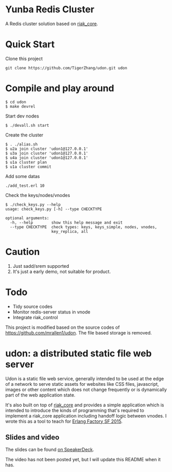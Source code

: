 Yunba Redis Cluster
==========================

A Redis cluster solution based on [riak_core][0].

Quick Start
===========
Clone this project
```
git clone https://github.com/TigerZhang/udon.git udon
```

Compile and play around
=======================
```
$ cd udon
$ make devrel
```

Start dev nodes
```
$ ./devall.sh start
```

Create the cluster
```
$ . ./alias.sh
$ u2a join cluster 'udon1@127.0.0.1'
$ u3a join cluster 'udon1@127.0.0.1'
$ u4a join cluster 'udon1@127.0.0.1'
$ u1a cluster plan
$ u1a cluster commit
```

Add some datas
```
./add_test.erl 10
```

Check the keys/nodes/vnodes
```
$ ./check_keys.py --help
usage: check_keys.py [-h] --type CHECKTYPE

optional arguments:
  -h, --help        show this help message and exit
  --type CHECKTYPE  check types: keys, keys_simple, nodes, vnodes,
                    key_replica, all
```

Caution
======
1. Just sadd/srem supported
2. It's just a early demo, not suitable for product.

Todo
====
 * Tidy source codes
 * Monitor redis-server status in vnode
 * Integrate riak_control

This project is modified based on the source codes of https://github.com/mrallen1/udon. The file based storage is removed.

udon: a distributed static file web server
=============================

Udon is a static file web service, generally intended to be used at the edge of a network to serve static assets for websites like CSS files, javascript, images or other content which does not change frequently or is dynamically part of the web application state.

It's also built on top of [riak_core][0] and provides a simple application which is intended to introduce the kinds of programming that's required to implement a riak_core application including handoff logic between vnodes.  I wrote this as a tool to teach for [Erlang Factory SF 2015][1].

Slides and video
----------------
The slides can be found [on SpeakerDeck][2].

The video has not been posted yet, but I will update this README when it has.

[0]: https://github.com/basho/riak_core
[1]: http://www.erlang-factory.com/sfbay2015/mark-allen
[2]: https://speakerdeck.com/mrallen1/building-distributed-applications-with-riak-core 
